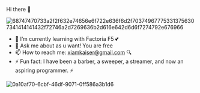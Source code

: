  Hi there 👋

 ![68747470733a2f2f632e74656e6f722e636f6d2f703749677753313756307341414141432f72746a2d7269636b2d616e642d6d6f7274792e676966](https://github.com/Colunga-D/Colunga-D/assets/144242776/b5bc60f7-7e55-42ec-90fb-64d4afddc13d)


- 🌱 I’m currently learning with Factoria F5 :two_hearts:
- 💬 Ask me about as u want! You are free
- 📫 How to reach me: xiamkaiser@gmail.com :mag:
- ⚡ Fun fact: I have been a barber, a sweeper, a streamer, and now an aspiring programmer. :zap:

![0a10af70-6cbf-46df-9071-0ff586a3b1d6](https://github.com/Colunga-D/Colunga-D/assets/144242776/20467a3c-1b98-4dbc-8537-2fe5c898fa71)
